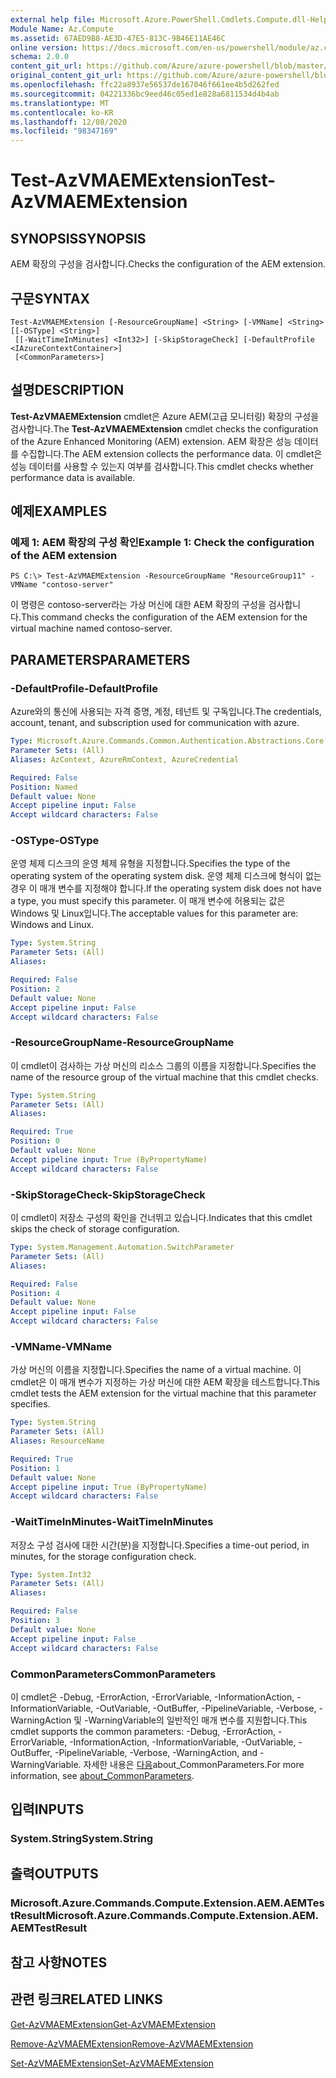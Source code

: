 ```yaml
---
external help file: Microsoft.Azure.PowerShell.Cmdlets.Compute.dll-Help.xml
Module Name: Az.Compute
ms.assetid: 67AED9B8-AE3D-47E5-813C-9B46E11AE46C
online version: https://docs.microsoft.com/en-us/powershell/module/az.compute/test-azvmaemextension
schema: 2.0.0
content_git_url: https://github.com/Azure/azure-powershell/blob/master/src/Compute/Compute/help/Test-AzVMAEMExtension.md
original_content_git_url: https://github.com/Azure/azure-powershell/blob/master/src/Compute/Compute/help/Test-AzVMAEMExtension.md
ms.openlocfilehash: ffc22a8937e56537de167046f661ee4b5d262fed
ms.sourcegitcommit: 04221336bc9eed46c05ed1e828a6811534d4b4ab
ms.translationtype: MT
ms.contentlocale: ko-KR
ms.lasthandoff: 12/08/2020
ms.locfileid: "98347169"
---
```

# <span data-ttu-id="d4c4a-101">Test-AzVMAEMExtension</span><span class="sxs-lookup"><span data-stu-id="d4c4a-101">Test-AzVMAEMExtension</span></span>

## <span data-ttu-id="d4c4a-102">SYNOPSIS</span><span class="sxs-lookup"><span data-stu-id="d4c4a-102">SYNOPSIS</span></span>
<span data-ttu-id="d4c4a-103">AEM 확장의 구성을 검사합니다.</span><span class="sxs-lookup"><span data-stu-id="d4c4a-103">Checks the configuration of the AEM extension.</span></span>

## <span data-ttu-id="d4c4a-104">구문</span><span class="sxs-lookup"><span data-stu-id="d4c4a-104">SYNTAX</span></span>

```
Test-AzVMAEMExtension [-ResourceGroupName] <String> [-VMName] <String> [[-OSType] <String>]
 [[-WaitTimeInMinutes] <Int32>] [-SkipStorageCheck] [-DefaultProfile <IAzureContextContainer>]
 [<CommonParameters>]
```

## <span data-ttu-id="d4c4a-105">설명</span><span class="sxs-lookup"><span data-stu-id="d4c4a-105">DESCRIPTION</span></span>
<span data-ttu-id="d4c4a-106">**Test-AzVMAEMExtension** cmdlet은 Azure AEM(고급 모니터링) 확장의 구성을 검사합니다.</span><span class="sxs-lookup"><span data-stu-id="d4c4a-106">The **Test-AzVMAEMExtension** cmdlet checks the configuration of the Azure Enhanced Monitoring (AEM) extension.</span></span>
<span data-ttu-id="d4c4a-107">AEM 확장은 성능 데이터를 수집합니다.</span><span class="sxs-lookup"><span data-stu-id="d4c4a-107">The AEM extension collects the performance data.</span></span>
<span data-ttu-id="d4c4a-108">이 cmdlet은 성능 데이터를 사용할 수 있는지 여부를 검사합니다.</span><span class="sxs-lookup"><span data-stu-id="d4c4a-108">This cmdlet checks whether performance data is available.</span></span>

## <span data-ttu-id="d4c4a-109">예제</span><span class="sxs-lookup"><span data-stu-id="d4c4a-109">EXAMPLES</span></span>

### <span data-ttu-id="d4c4a-110">예제 1: AEM 확장의 구성 확인</span><span class="sxs-lookup"><span data-stu-id="d4c4a-110">Example 1: Check the configuration of the AEM extension</span></span>
```
PS C:\> Test-AzVMAEMExtension -ResourceGroupName "ResourceGroup11" -VMName "contoso-server"
```

<span data-ttu-id="d4c4a-111">이 명령은 contoso-server라는 가상 머신에 대한 AEM 확장의 구성을 검사합니다.</span><span class="sxs-lookup"><span data-stu-id="d4c4a-111">This command checks the configuration of the AEM extension for the virtual machine named contoso-server.</span></span>

## <span data-ttu-id="d4c4a-112">PARAMETERS</span><span class="sxs-lookup"><span data-stu-id="d4c4a-112">PARAMETERS</span></span>

### <span data-ttu-id="d4c4a-113">-DefaultProfile</span><span class="sxs-lookup"><span data-stu-id="d4c4a-113">-DefaultProfile</span></span>
<span data-ttu-id="d4c4a-114">Azure와의 통신에 사용되는 자격 증명, 계정, 테넌트 및 구독입니다.</span><span class="sxs-lookup"><span data-stu-id="d4c4a-114">The credentials, account, tenant, and subscription used for communication with azure.</span></span>

```yaml
Type: Microsoft.Azure.Commands.Common.Authentication.Abstractions.Core.IAzureContextContainer
Parameter Sets: (All)
Aliases: AzContext, AzureRmContext, AzureCredential

Required: False
Position: Named
Default value: None
Accept pipeline input: False
Accept wildcard characters: False
```

### <span data-ttu-id="d4c4a-115">-OSType</span><span class="sxs-lookup"><span data-stu-id="d4c4a-115">-OSType</span></span>
<span data-ttu-id="d4c4a-116">운영 체제 디스크의 운영 체제 유형을 지정합니다.</span><span class="sxs-lookup"><span data-stu-id="d4c4a-116">Specifies the type of the operating system of the operating system disk.</span></span>
<span data-ttu-id="d4c4a-117">운영 체제 디스크에 형식이 없는 경우 이 매개 변수를 지정해야 합니다.</span><span class="sxs-lookup"><span data-stu-id="d4c4a-117">If the operating system disk does not have a type, you must specify this parameter.</span></span>
<span data-ttu-id="d4c4a-118">이 매개 변수에 허용되는 값은 Windows 및 Linux입니다.</span><span class="sxs-lookup"><span data-stu-id="d4c4a-118">The acceptable values for this parameter are: Windows and Linux.</span></span>

```yaml
Type: System.String
Parameter Sets: (All)
Aliases:

Required: False
Position: 2
Default value: None
Accept pipeline input: False
Accept wildcard characters: False
```

### <span data-ttu-id="d4c4a-119">-ResourceGroupName</span><span class="sxs-lookup"><span data-stu-id="d4c4a-119">-ResourceGroupName</span></span>
<span data-ttu-id="d4c4a-120">이 cmdlet이 검사하는 가상 머신의 리소스 그룹의 이름을 지정합니다.</span><span class="sxs-lookup"><span data-stu-id="d4c4a-120">Specifies the name of the resource group of the virtual machine that this cmdlet checks.</span></span>

```yaml
Type: System.String
Parameter Sets: (All)
Aliases:

Required: True
Position: 0
Default value: None
Accept pipeline input: True (ByPropertyName)
Accept wildcard characters: False
```

### <span data-ttu-id="d4c4a-121">-SkipStorageCheck</span><span class="sxs-lookup"><span data-stu-id="d4c4a-121">-SkipStorageCheck</span></span>
<span data-ttu-id="d4c4a-122">이 cmdlet이 저장소 구성의 확인을 건너뛰고 있습니다.</span><span class="sxs-lookup"><span data-stu-id="d4c4a-122">Indicates that this cmdlet skips the check of storage configuration.</span></span>

```yaml
Type: System.Management.Automation.SwitchParameter
Parameter Sets: (All)
Aliases:

Required: False
Position: 4
Default value: None
Accept pipeline input: False
Accept wildcard characters: False
```

### <span data-ttu-id="d4c4a-123">-VMName</span><span class="sxs-lookup"><span data-stu-id="d4c4a-123">-VMName</span></span>
<span data-ttu-id="d4c4a-124">가상 머신의 이름을 지정합니다.</span><span class="sxs-lookup"><span data-stu-id="d4c4a-124">Specifies the name of a virtual machine.</span></span>
<span data-ttu-id="d4c4a-125">이 cmdlet은 이 매개 변수가 지정하는 가상 머신에 대한 AEM 확장을 테스트합니다.</span><span class="sxs-lookup"><span data-stu-id="d4c4a-125">This cmdlet tests the AEM extension for the virtual machine that this parameter specifies.</span></span>

```yaml
Type: System.String
Parameter Sets: (All)
Aliases: ResourceName

Required: True
Position: 1
Default value: None
Accept pipeline input: True (ByPropertyName)
Accept wildcard characters: False
```

### <span data-ttu-id="d4c4a-126">-WaitTimeInMinutes</span><span class="sxs-lookup"><span data-stu-id="d4c4a-126">-WaitTimeInMinutes</span></span>
<span data-ttu-id="d4c4a-127">저장소 구성 검사에 대한 시간(분)을 지정합니다.</span><span class="sxs-lookup"><span data-stu-id="d4c4a-127">Specifies a time-out period, in minutes, for the storage configuration check.</span></span>

```yaml
Type: System.Int32
Parameter Sets: (All)
Aliases:

Required: False
Position: 3
Default value: None
Accept pipeline input: False
Accept wildcard characters: False
```

### <span data-ttu-id="d4c4a-128">CommonParameters</span><span class="sxs-lookup"><span data-stu-id="d4c4a-128">CommonParameters</span></span>
<span data-ttu-id="d4c4a-129">이 cmdlet은 -Debug, -ErrorAction, -ErrorVariable, -InformationAction, -InformationVariable, -OutVariable, -OutBuffer, -PipelineVariable, -Verbose, -WarningAction 및 -WarningVariable의 일반적인 매개 변수를 지원합니다.</span><span class="sxs-lookup"><span data-stu-id="d4c4a-129">This cmdlet supports the common parameters: -Debug, -ErrorAction, -ErrorVariable, -InformationAction, -InformationVariable, -OutVariable, -OutBuffer, -PipelineVariable, -Verbose, -WarningAction, and -WarningVariable.</span></span> <span data-ttu-id="d4c4a-130">자세한 내용은 [다음](http://go.microsoft.com/fwlink/?LinkID=113216)about_CommonParameters.</span><span class="sxs-lookup"><span data-stu-id="d4c4a-130">For more information, see [about_CommonParameters](http://go.microsoft.com/fwlink/?LinkID=113216).</span></span>

## <span data-ttu-id="d4c4a-131">입력</span><span class="sxs-lookup"><span data-stu-id="d4c4a-131">INPUTS</span></span>

### <span data-ttu-id="d4c4a-132">System.String</span><span class="sxs-lookup"><span data-stu-id="d4c4a-132">System.String</span></span>

## <span data-ttu-id="d4c4a-133">출력</span><span class="sxs-lookup"><span data-stu-id="d4c4a-133">OUTPUTS</span></span>

### <span data-ttu-id="d4c4a-134">Microsoft.Azure.Commands.Compute.Extension.AEM.AEMTestResult</span><span class="sxs-lookup"><span data-stu-id="d4c4a-134">Microsoft.Azure.Commands.Compute.Extension.AEM.AEMTestResult</span></span>

## <span data-ttu-id="d4c4a-135">참고 사항</span><span class="sxs-lookup"><span data-stu-id="d4c4a-135">NOTES</span></span>

## <span data-ttu-id="d4c4a-136">관련 링크</span><span class="sxs-lookup"><span data-stu-id="d4c4a-136">RELATED LINKS</span></span>

[<span data-ttu-id="d4c4a-137">Get-AzVMAEMExtension</span><span class="sxs-lookup"><span data-stu-id="d4c4a-137">Get-AzVMAEMExtension</span></span>](./Get-AzVMAEMExtension.md)

[<span data-ttu-id="d4c4a-138">Remove-AzVMAEMExtension</span><span class="sxs-lookup"><span data-stu-id="d4c4a-138">Remove-AzVMAEMExtension</span></span>](./Remove-AzVMAEMExtension.md)

[<span data-ttu-id="d4c4a-139">Set-AzVMAEMExtension</span><span class="sxs-lookup"><span data-stu-id="d4c4a-139">Set-AzVMAEMExtension</span></span>](./Set-AzVMAEMExtension.md)


